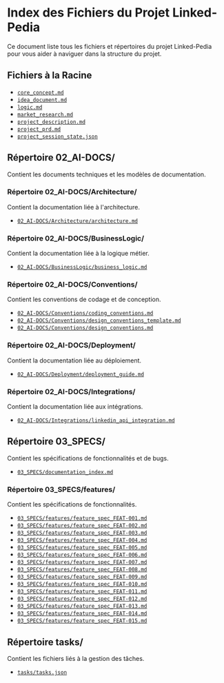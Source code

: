 # Index des Fichiers du Projet Linked-Pedia

Ce document liste tous les fichiers et répertoires du projet Linked-Pedia pour vous aider à naviguer dans la structure du projet.

## Fichiers à la Racine

- [`core_concept.md`](core_concept.md)
- [`idea_document.md`](idea_document.md)
- [`logic.md`](logic.md)
- [`market_research.md`](market_research.md)
- [`project_description.md`](project_description.md)
- [`project_prd.md`](project_prd.md)
- [`project_session_state.json`](project_session_state.json)

## Répertoire 02_AI-DOCS/

Contient les documents techniques et les modèles de documentation.

### Répertoire 02_AI-DOCS/Architecture/

Contient la documentation liée à l'architecture.

- [`02_AI-DOCS/Architecture/architecture.md`](02_AI-DOCS/Architecture/architecture.md)

### Répertoire 02_AI-DOCS/BusinessLogic/

Contient la documentation liée à la logique métier.

- [`02_AI-DOCS/BusinessLogic/business_logic.md`](02_AI-DOCS/BusinessLogic/business_logic.md)

### Répertoire 02_AI-DOCS/Conventions/

Contient les conventions de codage et de conception.

- [`02_AI-DOCS/Conventions/coding_conventions.md`](02_AI-DOCS/Conventions/coding_conventions.md)
- [`02_AI-DOCS/Conventions/design_conventions_template.md`](02_AI-DOCS/Conventions/design_conventions_template.md)
- [`02_AI-DOCS/Conventions/design_conventions.md`](02_AI-DOCS/Conventions/design_conventions.md)

### Répertoire 02_AI-DOCS/Deployment/

Contient la documentation liée au déploiement.

- [`02_AI-DOCS/Deployment/deployment_guide.md`](02_AI-DOCS/Deployment/deployment_guide.md)

### Répertoire 02_AI-DOCS/Integrations/

Contient la documentation liée aux intégrations.

- [`02_AI-DOCS/Integrations/linkedin_api_integration.md`](02_AI-DOCS/Integrations/linkedin_api_integration.md)

## Répertoire 03_SPECS/

Contient les spécifications de fonctionnalités et de bugs.

- [`03_SPECS/documentation_index.md`](03_SPECS/documentation_index.md)

### Répertoire 03_SPECS/features/

Contient les spécifications de fonctionnalités.

- [`03_SPECS/features/feature_spec_FEAT-001.md`](03_SPECS/features/feature_spec_FEAT-001.md)
- [`03_SPECS/features/feature_spec_FEAT-002.md`](03_SPECS/features/feature_spec_FEAT-002.md)
- [`03_SPECS/features/feature_spec_FEAT-003.md`](03_SPECS/features/feature_spec_FEAT-003.md)
- [`03_SPECS/features/feature_spec_FEAT-004.md`](03_SPECS/features/feature_spec_FEAT-004.md)
- [`03_SPECS/features/feature_spec_FEAT-005.md`](03_SPECS/features/feature_spec_FEAT-005.md)
- [`03_SPECS/features/feature_spec_FEAT-006.md`](03_SPECS/features/feature_spec_FEAT-006.md)
- [`03_SPECS/features/feature_spec_FEAT-007.md`](03_SPECS/features/feature_spec_FEAT-007.md)
- [`03_SPECS/features/feature_spec_FEAT-008.md`](03_SPECS/features/feature_spec_FEAT-008.md)
- [`03_SPECS/features/feature_spec_FEAT-009.md`](03_SPECS/features/feature_spec_FEAT-009.md)
- [`03_SPECS/features/feature_spec_FEAT-010.md`](03_SPECS/features/feature_spec_FEAT-010.md)
- [`03_SPECS/features/feature_spec_FEAT-011.md`](03_SPECS/features/feature_spec_FEAT-011.md)
- [`03_SPECS/features/feature_spec_FEAT-012.md`](03_SPECS/features/feature_spec_FEAT-012.md)
- [`03_SPECS/features/feature_spec_FEAT-013.md`](03_SPECS/features/feature_spec_FEAT-013.md)
- [`03_SPECS/features/feature_spec_FEAT-014.md`](03_SPECS/features/feature_spec_FEAT-014.md)
- [`03_SPECS/features/feature_spec_FEAT-015.md`](03_SPECS/features/feature_spec_FEAT-015.md)

## Répertoire tasks/

Contient les fichiers liés à la gestion des tâches.

- [`tasks/tasks.json`](tasks/tasks.json)
